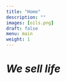 ```yaml
---
title: "Home"
description: ""
images: [oils.png]
draft: false
menu: main
weight: 1
---
```

 # *We sell life*